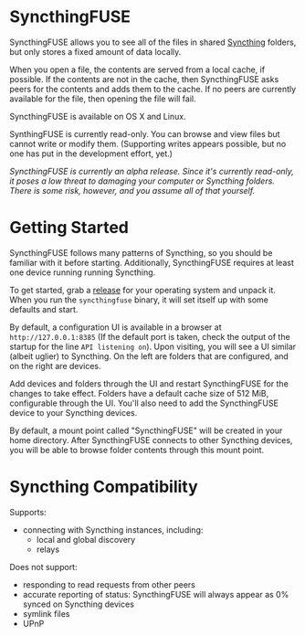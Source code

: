 SyncthingFUSE
=============

SyncthingFUSE allows you to see all of the files in shared [Syncthing](https://syncthing.net) folders, but only stores a fixed amount of data locally.

When you open a file, the contents are served from a local cache, if possible. If the contents are not in the cache, then SyncthingFUSE asks peers for the contents and adds them to the cache. If no peers are currently available for the file, then opening the file will fail.

SyncthingFUSE is available on OS X and Linux.

SynthingFUSE is currently read-only. You can browse and view files but cannot write or modify them. (Supporting writes appears possible, but no one has put in the development effort, yet.)

_SyncthingFUSE is currently an alpha release. Since it's currently read-only, it poses a low threat to damaging your computer or Syncthing folders. There is some risk, however, and you assume all of that yourself._

Getting Started
===============

SyncthingFUSE follows many patterns of Syncthing, so you should be familiar with it before starting. Additionally, SyncthingFUSE requires at least one device running running Syncthing.

To get started, grab a [release](https://github.com/burkemw3/syncthingfuse/releases) for your operating system and unpack it. When you run the `syncthingfuse` binary, it will set itself up with some defaults and start.

By default, a configuration UI is available in a browser at `http://127.0.0.1:8385` (If the default port is taken, check the output of the startup for the line `API listening on`). Upon visiting, you will see a UI similar (albeit uglier) to Syncthing. On the left are folders that are configured, and on the right are devices.

Add devices and folders through the UI and restart SyncthingFUSE for the changes to take effect. Folders have a default cache size of 512 MiB, configurable through the UI. You'll also need to add the SyncthingFUSE device to your Syncthing devices.

By default, a mount point called "SyncthingFUSE" will be created in your home directory. After SyncthingFUSE connects to other Syncthing devices, you will be able to browse folder contents through this mount point.

Syncthing Compatibility
=======================

Supports:

- connecting with Syncthing instances, including:
  - local and global discovery
  - relays

Does not support:

- responding to read requests from other peers
- accurate reporting of status: SyncthingFUSE will always appear as 0% synced on Syncthing devices
- symlink files
- UPnP
